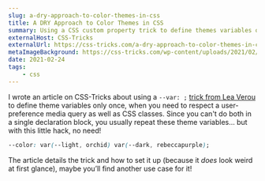 ```yaml
---
slug: a-dry-approach-to-color-themes-in-css
title: A DRY Approach to Color Themes in CSS
summary: Using a CSS custom property trick to define themes variables only once.
externalHost: CSS-Tricks
externalUrl: https://css-tricks.com/a-dry-approach-to-color-themes-in-css/
metaImageBackground: https://css-tricks.com/wp-content/uploads/2021/02/dry-css-dark-mode.jpg
date: 2021-02-24
tags:
    - css
---
```


I wrote an article on CSS-Tricks about using a `--var: ;` [trick from Lea Verou](https://lea.verou.me/2020/10/the-var-space-hack-to-toggle-multiple-values-with-one-custom-property/) to define theme variables only once, when you need to respect a user-preference media query as well as CSS classes. Since you can't do both in a single declaration block, you usually repeat these theme variables… but with this little hack, no need!

```css
--color: var(--light, orchid) var(--dark, rebeccapurple);
```

The article details the trick and how to set it up (because it _does_ look weird at first glance), maybe you’ll find another use case for it!
